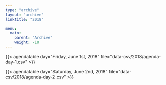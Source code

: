 ```yaml
---
type: "archive"
layout: "archive"
linktitle: "2018"

menu:
  main:
    parent: "Archive"
    weight: -10
---
```


<!-- {{< archive id="https://eddelbuettel.github.io/rf2/RinFinance2018" >}} -->
{{< agendatable day="Friday, June 1st, 2018" file="data-csv/2018/agenda-day-1.csv" >}}

{{< agendatable day="Saturday, June 2nd, 2018" file="data-csv/2018/agenda-day-2.csv" >}}
